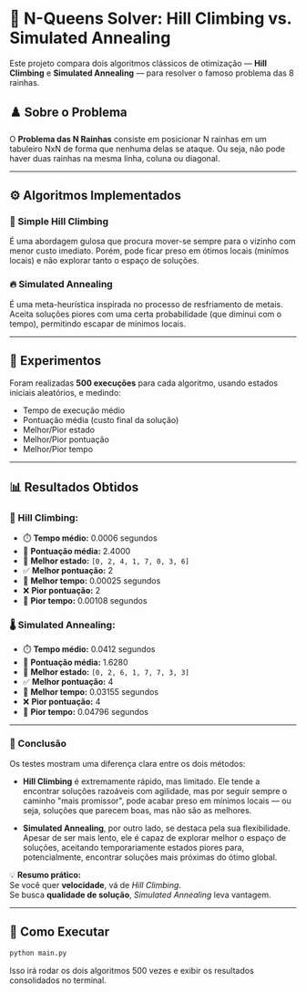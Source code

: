 # 🧠 N-Queens Solver: Hill Climbing vs. Simulated Annealing

Este projeto compara dois algoritmos clássicos de otimização — **Hill Climbing** e **Simulated Annealing** — para resolver o famoso problema das 8 rainhas.

## ♟️ Sobre o Problema

O **Problema das N Rainhas** consiste em posicionar N rainhas em um tabuleiro NxN de forma que nenhuma delas se ataque. Ou seja, não pode haver duas rainhas na mesma linha, coluna ou diagonal.

---

## ⚙️ Algoritmos Implementados

### 🔼 Simple Hill Climbing
É uma abordagem gulosa que procura mover-se sempre para o vizinho com menor custo imediato. Porém, pode ficar preso em ótimos locais (minímos locais) e não explorar tanto o espaço de soluções.

### 🔥 Simulated Annealing
É uma meta-heurística inspirada no processo de resfriamento de metais. Aceita soluções piores com uma certa probabilidade (que diminui com o tempo), permitindo escapar de mínimos locais.

---

## 🧪 Experimentos

Foram realizadas **500 execuções** para cada algoritmo, usando estados iniciais aleatórios, e medindo:

- Tempo de execução médio
- Pontuação média (custo final da solução)
- Melhor/Pior estado
- Melhor/Pior pontuação
- Melhor/Pior tempo

---

## 📊 Resultados Obtidos

### 🧗 Hill Climbing:
- ⏱️ **Tempo médio:** 0.0006 segundos
- 🎯 **Pontuação média:** 2.4000
- 🥇 **Melhor estado:** `[0, 2, 4, 1, 7, 0, 3, 6]`
- ✅ **Melhor pontuação:** 2
- 🐇 **Melhor tempo:** 0.00025 segundos
- ❌ **Pior pontuação:** 2
- 🐢 **Pior tempo:** 0.00108 segundos

### 🌡️ Simulated Annealing:
- ⏱️ **Tempo médio:** 0.0412 segundos
- 🎯 **Pontuação média:** 1.6280
- 🥇 **Melhor estado:** `[0, 2, 6, 1, 7, 7, 3, 3]`
- ✅ **Melhor pontuação:** 4
- 🐇 **Melhor tempo:** 0.03155 segundos
- ❌ **Pior pontuação:** 4
- 🐢 **Pior tempo:** 0.04796 segundos

---

### 📌 Conclusão

Os testes mostram uma diferença clara entre os dois métodos:

- **Hill Climbing** é extremamente rápido, mas limitado. Ele tende a encontrar soluções razoáveis com agilidade, mas por seguir sempre o caminho "mais promissor", pode acabar preso em mínimos locais — ou seja, soluções que parecem boas, mas não são as melhores.

- **Simulated Annealing**, por outro lado, se destaca pela sua flexibilidade. Apesar de ser mais lento, ele é capaz de explorar melhor o espaço de soluções, aceitando temporariamente estados piores para, potencialmente, encontrar soluções mais próximas do ótimo global.

💡 **Resumo prático:**  
Se você quer **velocidade**, vá de *Hill Climbing*.  
Se busca **qualidade de solução**, *Simulated Annealing* leva vantagem.

---

## 🏁 Como Executar

```bash
python main.py
```

Isso irá rodar os dois algoritmos 500 vezes e exibir os resultados consolidados no terminal.

